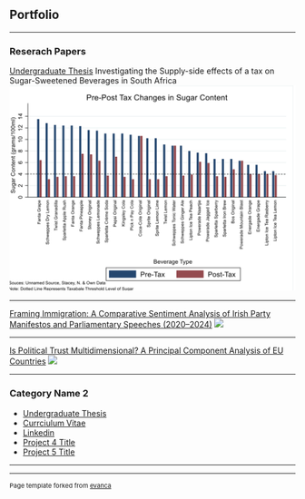 ## Portfolio

---

### Reserach Papers

[Undergraduate Thesis](https://github.com/dheneck/dheneck.github.io/blob/master/pdf/Thesis%20Final.pdf)
Investigating the Supply-side effects of a tax on Sugar-Sweetened Beverages in South Africa
<img src="images/sugar.png?raw=true"/>

---
[Framing Immigration: A Comparative Sentiment Analysis of Irish
Party Manifestos and Parliamentary Speeches (2020–2024)](pdf/QTA-Final-Markdown-File-New.pdf)
<img src="images/dummy_thumbnail.jpg?raw=true"/>

---
[Is Political Trust Multidimensional? A Principal Component
Analysis of EU Countries](http://example.com/)
<img src="images/dummy_thumbnail.jpg?raw=true"/>

---

### Category Name 2

- [Undergraduate Thesis](https://github.com/dheneck/dheneck.github.io/blob/master/pdf/Thesis%20Final.pdf)
- [Currciulum Vitae](https://github.com/dheneck/dheneck.github.io/blob/master/pdf/New%20CV%20PDF.pdf)
- [Linkedin](https://www.linkedin.com/in/daniel-heneck-049b28113/)
- [Project 4 Title](http://example.com/)
- [Project 5 Title](http://example.com/)

---




---
<p style="font-size:11px">Page template forked from <a href="https://github.com/evanca/quick-portfolio">evanca</a></p>
<!-- Remove above link if you don't want to attibute -->
